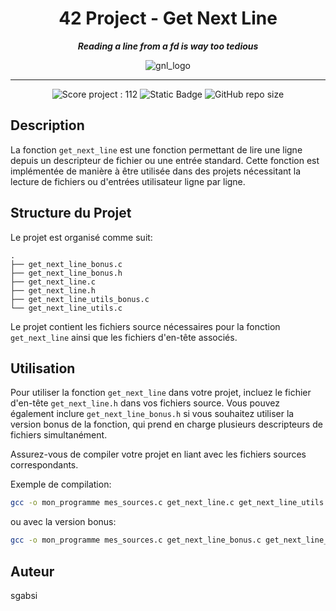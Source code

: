 <h1 align="center">
	42 Project - Get Next Line
</h1>

<p align="center">
	<b><i> Reading a line from a fd is way too tedious </i></b>
</p>

<p align="center">
	<img src="https://raw.githubusercontent.com/ayogun/42-project-badges/refs/heads/main/badges/get_next_linem.png" alt="gnl_logo" />
</p>

---
<p align="center">
	<img src="https://img.shields.io/badge/Score-112-green?style=none&logo=42" alt="Score project : 112"/>
	<img alt="Static Badge" src="https://img.shields.io/badge/Outstanding-1-blue?style=none&logo=42">
	<img alt="GitHub repo size" src="https://img.shields.io/github/repo-size/LeSabreDeDieu/gnl-42?style=none&logo=github">
</p>

## Description
La fonction `get_next_line` est une fonction permettant de lire une ligne depuis un descripteur de fichier ou une entrée standard. Cette fonction est implémentée de manière à être utilisée dans des projets nécessitant la lecture de fichiers ou d'entrées utilisateur ligne par ligne.

## Structure du Projet
Le projet est organisé comme suit:

```
.
├── get_next_line_bonus.c
├── get_next_line_bonus.h
├── get_next_line.c
├── get_next_line.h
├── get_next_line_utils_bonus.c
└── get_next_line_utils.c
```

Le projet contient les fichiers source nécessaires pour la fonction `get_next_line` ainsi que les fichiers d'en-tête associés.

## Utilisation
Pour utiliser la fonction `get_next_line` dans votre projet, incluez le fichier d'en-tête `get_next_line.h` dans vos fichiers source. Vous pouvez également inclure `get_next_line_bonus.h` si vous souhaitez utiliser la version bonus de la fonction, qui prend en charge plusieurs descripteurs de fichiers simultanément.

Assurez-vous de compiler votre projet en liant avec les fichiers sources correspondants.

Exemple de compilation:
```bash
gcc -o mon_programme mes_sources.c get_next_line.c get_next_line_utils.c -I.
```

ou avec la version bonus:

```bash
gcc -o mon_programme mes_sources.c get_next_line_bonus.c get_next_line_utils_bonus.c -I.
```

## Auteur
sgabsi
